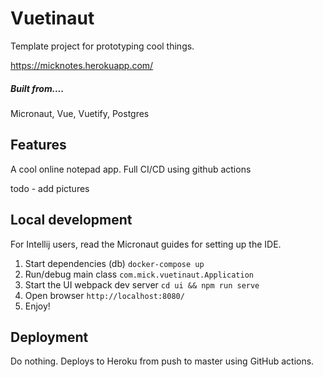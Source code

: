 # Vuetinaut

Template project for prototyping cool things.

https://micknotes.herokuapp.com/


##### Built from....
Micronaut, Vue, Vuetify, Postgres

## Features
A cool online notepad app.
Full CI/CD using github actions

todo - add pictures

## Local development
For Intellij users, read the Micronaut guides for setting up the IDE.

1. Start dependencies (db) ```docker-compose up```
2. Run/debug main class ```com.mick.vuetinaut.Application```
3. Start the UI webpack dev server ```cd ui && npm run serve```
4. Open browser ```http://localhost:8080/```
5. Enjoy!

## Deployment
Do nothing. Deploys to Heroku from push to master using GitHub actions.
